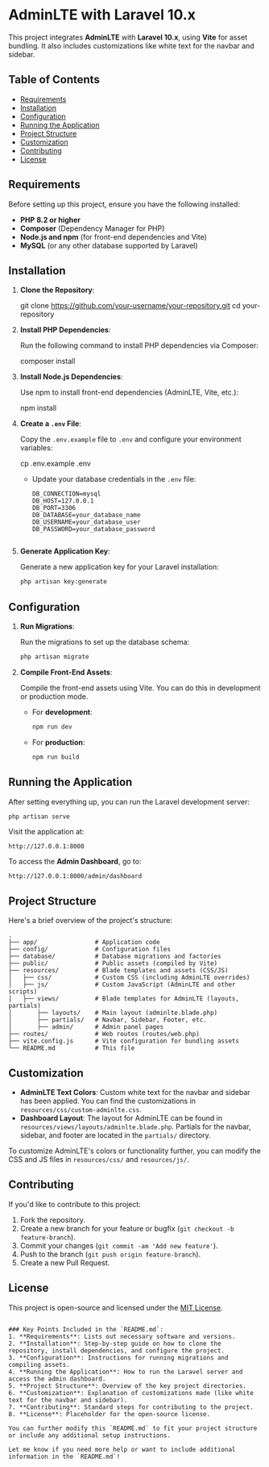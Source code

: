 
# AdminLTE with Laravel 10.x

This project integrates **AdminLTE** with **Laravel 10.x**, using **Vite** for asset bundling. It also includes customizations like white text for the navbar and sidebar.

## Table of Contents

- [Requirements](#requirements)
- [Installation](#installation)
- [Configuration](#configuration)
- [Running the Application](#running-the-application)
- [Project Structure](#project-structure)
- [Customization](#customization)
- [Contributing](#contributing)
- [License](#license)

## Requirements

Before setting up this project, ensure you have the following installed:

- **PHP 8.2 or higher**
- **Composer** (Dependency Manager for PHP)
- **Node.js and npm** (for front-end dependencies and Vite)
- **MySQL** (or any other database supported by Laravel)

## Installation

1. **Clone the Repository**:


   git clone https://github.com/your-username/your-repository.git
   cd your-repository


2. **Install PHP Dependencies**:

   Run the following command to install PHP dependencies via Composer:

   composer install


3. **Install Node.js Dependencies**:

   Use npm to install front-end dependencies (AdminLTE, Vite, etc.):


   npm install


4. **Create a `.env` File**:

   Copy the `.env.example` file to `.env` and configure your environment variables:


   cp .env.example .env


   - Update your database credentials in the `.env` file:

     ```env
     DB_CONNECTION=mysql
     DB_HOST=127.0.0.1
     DB_PORT=3306
     DB_DATABASE=your_database_name
     DB_USERNAME=your_database_user
     DB_PASSWORD=your_database_password


5. **Generate Application Key**:

   Generate a new application key for your Laravel installation:

   ```bash
   php artisan key:generate
   ```

## Configuration

1. **Run Migrations**:

   Run the migrations to set up the database schema:

   ```bash
   php artisan migrate
   ```

2. **Compile Front-End Assets**:

   Compile the front-end assets using Vite. You can do this in development or production mode.

   - For **development**:

     ```bash
     npm run dev
     ```

   - For **production**:

     ```bash
     npm run build
     ```

## Running the Application

After setting everything up, you can run the Laravel development server:

```bash
php artisan serve
```

Visit the application at:

```
http://127.0.0.1:8000
```

To access the **Admin Dashboard**, go to:

```
http://127.0.0.1:8000/admin/dashboard
```

## Project Structure

Here's a brief overview of the project's structure:

```plaintext
.
├── app/                # Application code
├── config/             # Configuration files
├── database/           # Database migrations and factories
├── public/             # Public assets (compiled by Vite)
├── resources/          # Blade templates and assets (CSS/JS)
│   ├── css/            # Custom CSS (including AdminLTE overrides)
│   ├── js/             # Custom JavaScript (AdminLTE and other scripts)
│   ├── views/          # Blade templates for AdminLTE (layouts, partials)
│       ├── layouts/    # Main layout (adminlte.blade.php)
│       ├── partials/   # Navbar, Sidebar, Footer, etc.
│       ├── admin/      # Admin panel pages
├── routes/             # Web routes (routes/web.php)
├── vite.config.js      # Vite configuration for bundling assets
└── README.md           # This file
```

## Customization

- **AdminLTE Text Colors**: Custom white text for the navbar and sidebar has been applied. You can find the customizations in `resources/css/custom-adminlte.css`.
- **Dashboard Layout**: The layout for AdminLTE can be found in `resources/views/layouts/adminlte.blade.php`. Partials for the navbar, sidebar, and footer are located in the `partials/` directory.
  
To customize AdminLTE's colors or functionality further, you can modify the CSS and JS files in `resources/css/` and `resources/js/`.

## Contributing

If you'd like to contribute to this project:

1. Fork the repository.
2. Create a new branch for your feature or bugfix (`git checkout -b feature-branch`).
3. Commit your changes (`git commit -am 'Add new feature'`).
4. Push to the branch (`git push origin feature-branch`).
5. Create a new Pull Request.

## License

This project is open-source and licensed under the [MIT License](LICENSE).
```

### Key Points Included in the `README.md`:
1. **Requirements**: Lists out necessary software and versions.
2. **Installation**: Step-by-step guide on how to clone the repository, install dependencies, and configure the project.
3. **Configuration**: Instructions for running migrations and compiling assets.
4. **Running the Application**: How to run the Laravel server and access the admin dashboard.
5. **Project Structure**: Overview of the key project directories.
6. **Customization**: Explanation of customizations made (like white text for the navbar and sidebar).
7. **Contributing**: Standard steps for contributing to the project.
8. **License**: Placeholder for the open-source license.

You can further modify this `README.md` to fit your project structure or include any additional setup instructions.

Let me know if you need more help or want to include additional information in the `README.md`!
